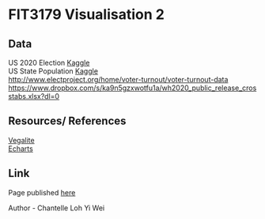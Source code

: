 # FIT3179 Visualisation 2 

## Data

US 2020 Election [Kaggle](https://www.kaggle.com/unanimad/us-election-2020)\
US State Population [Kaggle](https://www.kaggle.com/peretzcohen/2019-census-us-population-data-by-state)\
http://www.electproject.org/home/voter-turnout/voter-turnout-data \
https://www.dropbox.com/s/ka9n5gzxwotfu1a/wh2020_public_release_crosstabs.xlsx?dl=0

## Resources/ References
[Vegalite](https://vega.github.io/vega-lite/docs/)\
[Echarts](https://echarts.apache.org/examples/en/index.html)


## Link
Page published [here](https://shanteru.github.io/us-election-vis/)


Author - Chantelle Loh Yi Wei 
